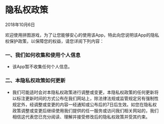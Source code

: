 # 隐私权政策

2018年10月6日


欢迎使用拼图游戏，为了让您能够安心的使用该App，特此向您说明该App的隐私权保护政策，以保障您的权益，请您详阅下列内容：

### 一、我们如何收集和使用个人信息
* 该App暂不收集任何个人信息。

### 二、本隐私权政策如何更新
* 我们可能适时会对本隐私权政策进行调整或变更，本隐私权政策的任何更新将以标注更新时间的方式公布在我们网站上，除法律法规或监管规定另有强制性规定外，经调整或变更的内容一经通知或公布后的7日后生效。如您在隐私权政策调整或变更后继续使用我们提供的任一服务或访问我们相关网站的，我们相信这代表您已充分阅读、理解并接受修改后的隐私权政策并受其约束。
